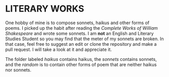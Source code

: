 # LITERARY WORKS

One hobby of mine is to compose sonnets, haikus and other forms of poems. I picked up the habit
after reading the *Complete Works of William Shakespeare* and wrote some sonnets. I am **not** an English and 
Literary Studies Student so you may find that the meter of my sonnets are broken. In that case, feel free to suggest
an edit or clone the repository and make a pull request. I will take a look at it and appreciate it.

The folder labeled *haikus* contains haikus, the *sonnets* contains sonnets, and the *random* is to contain
other forms of poem that are neither haikus nor sonnets.
